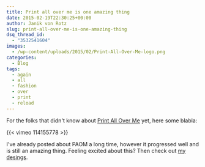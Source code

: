 ```yaml
---
title: Print all over me is one amazing thing
date: 2015-02-19T22:30:25+00:00
author: Janik von Rotz
slug: print-all-over-me-is-one-amazing-thing
dsq_thread_id:
  - "3532541604"
images:
  - /wp-content/uploads/2015/02/Print-All-Over-Me-logo.png
categories:
  - Blog
tags:
  - again
  - all
  - fashion
  - over
  - print
  - reload
---
```

For the folks that didn't know about [Print All Over Me](http://printallover.me/) yet, here some blabla:

{{< vimeo 114155778 >}}

I've already posted about PAOM a long time, however it progressed well and is still an amazing thing.
Feeling excited about this? Then check out [my desings](http://printallover.me/collections/janikvonrotz).